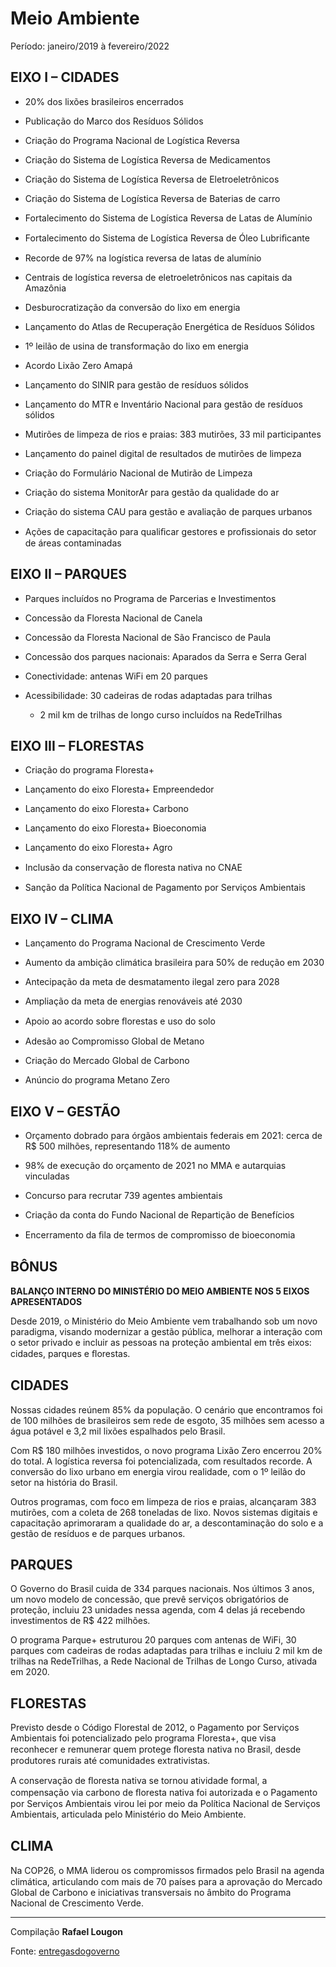 # Meio Ambiente

Período: janeiro/2019 à fevereiro/2022

## EIXO I – CIDADES

 - 20% dos lixões brasileiros encerrados

 - Publicação do Marco dos Resíduos Sólidos

 - Criação do Programa Nacional de Logística Reversa

 - Criação do Sistema de Logística Reversa de Medicamentos

 - Criação do Sistema de Logística Reversa de Eletroeletrônicos

 - Criação do Sistema de Logística Reversa de Baterias de carro

 - Fortalecimento do Sistema de Logística Reversa de Latas de Alumínio

 - Fortalecimento do Sistema de Logística Reversa de Óleo Lubriﬁcante

 - Recorde de 97% na logística reversa de latas de alumínio

 - Centrais de logística reversa de eletroeletrônicos nas capitais da Amazônia

 - Desburocratização da conversão do lixo em energia

 - Lançamento do Atlas de Recuperação Energética de Resíduos Sólidos

 - 1º leilão de usina de transformação do lixo em energia

 - Acordo Lixão Zero Amapá

 - Lançamento do SINIR para gestão de resíduos sólidos

 - Lançamento do MTR e Inventário Nacional para gestão de resíduos sólidos

 - Mutirões de limpeza de rios e praias: 383 mutirões, 33 mil participantes

 - Lançamento do painel digital de resultados de mutirões de limpeza

 - Criação do Formulário Nacional de Mutirão de Limpeza

 - Criação do sistema MonitorAr para gestão da qualidade do ar

 - Criação do sistema CAU para gestão e avaliação de parques urbanos

 - Ações de capacitação para qualiﬁcar gestores e proﬁssionais do setor de áreas contaminadas



## EIXO II – PARQUES

 - Parques incluídos no Programa de Parcerias e Investimentos

 - Concessão da Floresta Nacional de Canela

 - Concessão da Floresta Nacional de São Francisco de Paula

 - Concessão dos parques nacionais: Aparados da Serra e Serra Geral

 - Conectividade: antenas WiFi em 20 parques

 - Acessibilidade: 30 cadeiras de rodas adaptadas para trilhas

	- 2 mil km de trilhas de longo curso incluídos na RedeTrilhas



## EIXO III – FLORESTAS

 - Criação do programa Floresta+

 - Lançamento do eixo Floresta+ Empreendedor

 - Lançamento do eixo Floresta+ Carbono

 - Lançamento do eixo Floresta+ Bioeconomia

 - Lançamento do eixo Floresta+ Agro

 - Inclusão da conservação de ﬂoresta nativa no CNAE

 - Sanção da Política Nacional de Pagamento por Serviços Ambientais 
 

## EIXO IV – CLIMA

 - Lançamento do Programa Nacional de Crescimento Verde

 - Aumento da ambição climática brasileira para 50% de redução em 2030

 - Antecipação da meta de desmatamento ilegal zero para 2028

 - Ampliação da meta de energias renováveis até 2030

 - Apoio ao acordo sobre ﬂorestas e uso do solo

 - Adesão ao Compromisso Global de Metano

 - Criação do Mercado Global de Carbono

 - Anúncio do programa Metano Zero



## EIXO V – GESTÃO

 - Orçamento dobrado para órgãos ambientais federais em 2021: cerca de R$ 500 milhões, representando 118% de aumento

 - 98% de execução do orçamento de 2021 no MMA e autarquias vinculadas

 - Concurso para recrutar 739 agentes ambientais

 - Criação da conta do Fundo Nacional de Repartição de Benefícios

 - Encerramento da ﬁla de termos de compromisso de bioeconomia



## BÔNUS 

**BALANÇO INTERNO DO MINISTÉRIO DO MEIO AMBIENTE NOS 5 EIXOS APRESENTADOS**

Desde 2019, o Ministério do Meio Ambiente vem trabalhando sob um novo paradigma, visando modernizar a gestão pública, melhorar a interação com o setor privado e incluir as pessoas na proteção ambiental em três eixos: cidades, parques e ﬂorestas.



## CIDADES

Nossas cidades reúnem 85% da população. O cenário que encontramos foi de 100 milhões de brasileiros sem rede de esgoto, 35 milhões sem acesso a água potável e 3,2 mil lixões espalhados pelo Brasil.

Com R$ 180 milhões investidos, o novo programa Lixão Zero encerrou 20% do total. A logística reversa foi potencializada, com resultados recorde. A conversão do lixo urbano em energia virou realidade, com o 1º leilão do setor na história do Brasil.

Outros programas, com foco em limpeza de rios e praias, alcançaram 383 mutirões, com a coleta de 268 toneladas de lixo. Novos sistemas digitais e capacitação aprimoraram a qualidade do ar, a descontaminação do solo e a gestão de resíduos e de parques urbanos.



## PARQUES

O Governo do Brasil cuida de 334 parques nacionais. Nos últimos 3 anos, um novo modelo de concessão, que prevê serviços obrigatórios de proteção, incluiu 23 unidades nessa agenda, com 4 delas já recebendo investimentos de R$ 422 milhões.

O programa Parque+ estruturou 20 parques com antenas de WiFi, 30 parques com cadeiras de rodas adaptadas para trilhas e incluiu 2 mil km de trilhas na RedeTrilhas, a Rede Nacional de Trilhas de Longo Curso, ativada em 2020.



## FLORESTAS

Previsto desde o Código Florestal de 2012, o Pagamento por Serviços Ambientais foi potencializado pelo programa Floresta+, que visa reconhecer e remunerar quem protege ﬂoresta nativa no Brasil, desde produtores rurais até comunidades extrativistas.

A conservação de ﬂoresta nativa se tornou atividade formal, a compensação via carbono de ﬂoresta nativa foi autorizada e o Pagamento por Serviços Ambientais virou lei por meio da Política Nacional de Serviços Ambientais, articulada pelo Ministério do Meio Ambiente.



## CLIMA

Na COP26, o MMA liderou os compromissos ﬁrmados pelo Brasil na agenda climática, articulando com mais de 70 países para a aprovação do Mercado Global de Carbono e iniciativas transversais no âmbito do Programa Nacional de Crescimento Verde.

<hr />

Compilação **Rafael Lougon**

Fonte: [entregasdogoverno](https://www.entregasdogoverno.com/2022/03/ministerio-do-meio-ambiente-principais.html)
